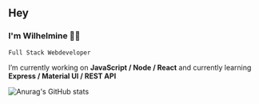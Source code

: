 ## Hey
### I'm Wilhelmine 👩‍💻
`Full Stack Webdeveloper`

 I’m currently working on **JavaScript / Node / React** and currently learning **Express / Material UI / REST API**

![Anurag's GitHub stats](https://github-readme-stats.vercel.app/api?username=wilhelmine-erber&theme=bear&show_icons=true)

